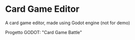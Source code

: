 # Card Game Editor
 A card game editor, made using Godot engine (not for demo)
 
 Progetto GODOT: "Card Game Battle"
